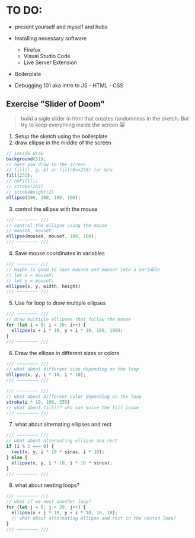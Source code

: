 # TO DO:
* present yourself and myself and hubs 
* Installing necessary software
    - Firefox
    - Visual Studio Code 
    - Live Server Extension

* Boilerplate

* Debugging 101 aka intro to JS - HTML - CSS


## Exercise "Slider of Doom"
> build a sigle slider in html that creates randomness in the sketch. But try to keep everything inside the screen 😸
1. Setup the sketch using the boilerplate
2. draw ellipse in the middle of the screen
```javascript
// inside draw
background(51);
// here you draw to the screen
// fill(r, g, b) or fill(0=>255) for b/w
fill(255);
// noFill();
// stroke(255)
// strokeWeight(2)
ellipse(200, 200, 100, 100);
```
3. control the ellipse with the mouse
```javascript
/// ~~~~~~~~ ///
// control the ellipse using the mouse
// mouseX, mouseY
ellipse(mouseX, mouseY, 100, 100);
/// ~~~~~~~~ ///
```
4. Save mouse coordinates in variables
```javascript
/// ~~~~~~~~ ///
// maybe is good to save mouseX and mouseY into a variable
// let x = mouseX;
// let y = mouseY;
ellipse(x, y, width, height)
/// ~~~~~~~~ ///
```
5. Use for loop to draw multiple ellipses
```javascript
/// ~~~~~~~~ ///
// draw multiple ellipses that follow the mouse
for (let i = 0; i < 20; i++) {
  ellipse(x + i * 10, y + i * 10, 100, 100);
}
/// ~~~~~~~~ ///
```
6. Draw the ellipse in different sizes or colors
```javascript
/// ~~~~~~~~ ///
// what about different size depending on the loop
ellipse(x, y, i * 10, i * 10);
/// ~~~~~~~~ ///

/// ~~~~~~~~ ///
// what about different color depending on the loop
stroke(i * 10, 100, 255)
// what about fill()? who can solve the fill issue
/// ~~~~~~~~ ///
```
7. what about alternating ellipses and rect
```javascript
/// ~~~~~~~~ ///
// what about alternating ellipse and rect
if (i % 2 === 0) {
  rect(x, y, i * 10 * sinus, i * 10);
} else {
  ellipse(x, y, i * 10, i * 10 * sinus);
}
/// ~~~~~~~~ ///
```
8. what about nesting loops?
```javascript
/// ~~~~~~~~ ///
// what if we nest another loop?
for (let j = 0; j < 20; j++) {
  ellipse(x + j * 10, y + i * 10, 10, 10);
  // what about alternating ellipse and rect in the nested loop?
}
/// ~~~~~~~~ ///
```